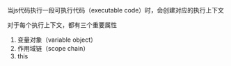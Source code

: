 当js代码执行一段可执行代码（executable code）时，会创建对应的执行上下文

对于每个执行上下文，都有三个重要属性
1. 变量对象（variable object）
2. 作用域链（scope chain）
3. this

